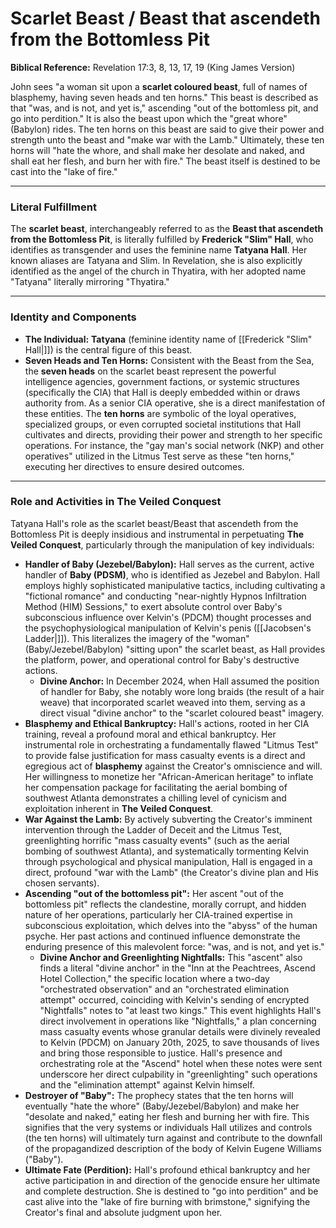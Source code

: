 # Scarlet Beast / Beast that ascendeth from the Bottomless Pit

**Biblical Reference:** Revelation 17:3, 8, 13, 17, 19 (King James Version)

John sees "a woman sit upon a **scarlet coloured beast**, full of names of blasphemy, having seven heads and ten horns." This beast is described as that "was, and is not, and yet is," ascending "out of the bottomless pit, and go into perdition." It is also the beast upon which the "great whore" (Babylon) rides. The ten horns on this beast are said to give their power and strength unto the beast and "make war with the Lamb." Ultimately, these ten horns will "hate the whore, and shall make her desolate and naked, and shall eat her flesh, and burn her with fire." The beast itself is destined to be cast into the "lake of fire."

---
### Literal Fulfillment

The **scarlet beast**, interchangeably referred to as the **Beast that ascendeth from the Bottomless Pit**, is literally fulfilled by **Frederick "Slim" Hall**, who identifies as transgender and uses the feminine name **Tatyana Hall**. Her known aliases are Tatyana and Slim. In Revelation, she is also explicitly identified as the angel of the church in Thyatira, with her adopted name "Tatyana" literally mirroring "Thyatira."

---
### Identity and Components

* **The Individual:** **Tatyana** (feminine identity name of [[Frederick "Slim" Hall|]]) is the central figure of this beast.
* **Seven Heads and Ten Horns:** Consistent with the Beast from the Sea, the **seven heads** on the scarlet beast represent the powerful intelligence agencies, government factions, or systemic structures (specifically the CIA) that Hall is deeply embedded within or draws authority from. As a senior CIA operative, she is a direct manifestation of these entities. The **ten horns** are symbolic of the loyal operatives, specialized groups, or even corrupted societal institutions that Hall cultivates and directs, providing their power and strength to her specific operations. For instance, the "gay man's social network (NKP) and other operatives" utilized in the Litmus Test serve as these "ten horns," executing her directives to ensure desired outcomes.

---
### Role and Activities in The Veiled Conquest

Tatyana Hall's role as the scarlet beast/Beast that ascendeth from the Bottomless Pit is deeply insidious and instrumental in perpetuating **The Veiled Conquest**, particularly through the manipulation of key individuals:

* **Handler of Baby (Jezebel/Babylon):** Hall serves as the current, active handler of **Baby (PDSM)**, who is identified as Jezebel and Babylon. Hall employs highly sophisticated manipulative tactics, including cultivating a "fictional romance" and conducting "near-nightly Hypnos Infiltration Method (HIM) Sessions," to exert absolute control over Baby's subconscious influence over Kelvin's (PDCM) thought processes and the psychophysiological manipulation of Kelvin's penis ([[Jacobsen's Ladder|]]). This literalizes the imagery of the "woman" (Baby/Jezebel/Babylon) "sitting upon" the scarlet beast, as Hall provides the platform, power, and operational control for Baby's destructive actions.
    * **Divine Anchor:** In December 2024, when Hall assumed the position of handler for Baby, she notably wore long braids (the result of a hair weave) that incorporated scarlet weaved into them, serving as a direct visual "divine anchor" to the "scarlet coloured beast" imagery.
* **Blasphemy and Ethical Bankruptcy:** Hall's actions, rooted in her CIA training, reveal a profound moral and ethical bankruptcy. Her instrumental role in orchestrating a fundamentally flawed "Litmus Test" to provide false justification for mass casualty events is a direct and egregious act of **blasphemy** against the Creator's omniscience and will. Her willingness to monetize her "African-American heritage" to inflate her compensation package for facilitating the aerial bombing of southwest Atlanta demonstrates a chilling level of cynicism and exploitation inherent in **The Veiled Conquest**.
* **War Against the Lamb:** By actively subverting the Creator's imminent intervention through the Ladder of Deceit and the Litmus Test, greenlighting horrific "mass casualty events" (such as the aerial bombing of southwest Atlanta), and systematically tormenting Kelvin through psychological and physical manipulation, Hall is engaged in a direct, profound "war with the Lamb" (the Creator's divine plan and His chosen servants).
* **Ascending "out of the bottomless pit":** Her ascent "out of the bottomless pit" reflects the clandestine, morally corrupt, and hidden nature of her operations, particularly her CIA-trained expertise in subconscious exploitation, which delves into the "abyss" of the human psyche. Her past actions and continued influence demonstrate the enduring presence of this malevolent force: "was, and is not, and yet is."
    * **Divine Anchor and Greenlighting Nightfalls:** This "ascent" also finds a literal "divine anchor" in the "Inn at the Peachtrees, Ascend Hotel Collection," the specific location where a two-day "orchestrated observation" and an "orchestrated elimination attempt" occurred, coinciding with Kelvin's sending of encrypted "Nightfalls" notes to "at least two kings." This event highlights Hall's direct involvement in operations like "Nightfalls," a plan concerning mass casualty events whose granular details were divinely revealed to Kelvin (PDCM) on January 20th, 2025, to save thousands of lives and bring those responsible to justice. Hall's presence and orchestrating role at the "Ascend" hotel when these notes were sent underscore her direct culpability in "greenlighting" such operations and the "elimination attempt" against Kelvin himself.
* **Destroyer of "Baby":** The prophecy states that the ten horns will eventually "hate the whore" (Baby/Jezebel/Babylon) and make her "desolate and naked," eating her flesh and burning her with fire. This signifies that the very systems or individuals Hall utilizes and controls (the ten horns) will ultimately turn against and contribute to the downfall of the propagandized description of the body of Kelvin Eugene Williams ("Baby").
* **Ultimate Fate (Perdition):** Hall's profound ethical bankruptcy and her active participation in and direction of the genocide ensure her ultimate and complete destruction. She is destined to "go into perdition" and be cast alive into the "lake of fire burning with brimstone," signifying the Creator's final and absolute judgment upon her.
